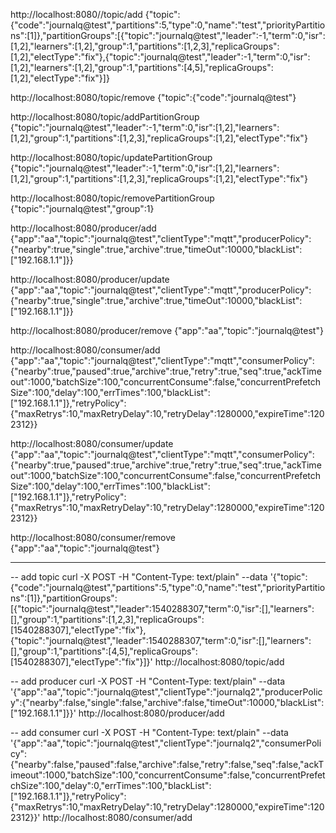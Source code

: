 http://localhost:8080//topic/add
{"topic":{"code":"journalq@test","partitions":5,"type":0,"name":"test","priorityPartitions":[1]},"partitionGroups":[{"topic":"journalq@test","leader":-1,"term":0,"isr":[1,2],"learners":[1,2],"group":1,"partitions":[1,2,3],"replicaGroups":[1,2],"electType":"fix"},{"topic":"journalq@test","leader":-1,"term":0,"isr":[1,2],"learners":[1,2],"group":1,"partitions":[4,5],"replicaGroups":[1,2],"electType":"fix"}]}

http://localhost:8080/topic/remove
{"topic":{"code":"journalq@test"}


http://localhost:8080/topic/addPartitionGroup
{"topic":"journalq@test","leader":-1,"term":0,"isr":[1,2],"learners":[1,2],"group":1,"partitions":[1,2,3],"replicaGroups":[1,2],"electType":"fix"}

http://localhost:8080/topic/updatePartitionGroup
{"topic":"journalq@test","leader":-1,"term":0,"isr":[1,2],"learners":[1,2],"group":1,"partitions":[1,2,3],"replicaGroups":[1,2],"electType":"fix"}

http://localhost:8080/topic/removePartitionGroup
{"topic":"journalq@test","group":1}

http://localhost:8080/producer/add
{"app":"aa","topic":"journalq@test","clientType":"mqtt","producerPolicy":{"nearby":true,"single":true,"archive":true,"timeOut":10000,"blackList":["192.168.1.1"]}}


http://localhost:8080/producer/update
{"app":"aa","topic":"journalq@test","clientType":"mqtt","producerPolicy":{"nearby":true,"single":true,"archive":true,"timeOut":10000,"blackList":["192.168.1.1"]}}

http://localhost:8080/producer/remove
{"app":"aa","topic":"journalq@test"}


http://localhost:8080/consumer/add
{"app":"aa","topic":"journalq@test","clientType":"mqtt","consumerPolicy":{"nearby":true,"paused":true,"archive":true,"retry":true,"seq":true,"ackTimeout":1000,"batchSize":100,"concurrentConsume":false,"concurrentPrefetchSize":100,"delay":100,"errTimes":100,"blackList":["192.168.1.1"]},"retryPolicy":{"maxRetrys":10,"maxRetryDelay":10,"retryDelay":1280000,"expireTime":1202312}}

http://localhost:8080/consumer/update
{"app":"aa","topic":"journalq@test","clientType":"mqtt","consumerPolicy":{"nearby":true,"paused":true,"archive":true,"retry":true,"seq":true,"ackTimeout":1000,"batchSize":100,"concurrentConsume":false,"concurrentPrefetchSize":100,"delay":100,"errTimes":100,"blackList":["192.168.1.1"]},"retryPolicy":{"maxRetrys":10,"maxRetryDelay":10,"retryDelay":1280000,"expireTime":1202312}}

http://localhost:8080/consumer/remove
{"app":"aa","topic":"journalq@test"}


****************************************************************************************
-- add topic
curl -X POST -H "Content-Type: text/plain" --data '{"topic":{"code":"journalq@test","partitions":5,"type":0,"name":"test","priorityPartitions":[1]},"partitionGroups":[{"topic":"journalq@test","leader":1540288307,"term":0,"isr":[],"learners":[],"group":1,"partitions":[1,2,3],"replicaGroups":[1540288307],"electType":"fix"},{"topic":"journalq@test","leader":1540288307,"term":0,"isr":[],"learners":[],"group":1,"partitions":[4,5],"replicaGroups":[1540288307],"electType":"fix"}]}' http://localhost:8080/topic/add

-- add producer
curl -X POST -H "Content-Type: text/plain" --data '{"app":"aa","topic":"journalq@test","clientType":"journalq2","producerPolicy":{"nearby":false,"single":false,"archive":false,"timeOut":10000,"blackList":["192.168.1.1"]}}' http://localhost:8080/producer/add

-- add consumer
curl -X POST -H "Content-Type: text/plain" --data '{"app":"aa","topic":"journalq@test","clientType":"journalq2","consumerPolicy":{"nearby":false,"paused":false,"archive":false,"retry":false,"seq":false,"ackTimeout":1000,"batchSize":100,"concurrentConsume":false,"concurrentPrefetchSize":100,"delay":0,"errTimes":100,"blackList":["192.168.1.1"]},"retryPolicy":{"maxRetrys":10,"maxRetryDelay":10,"retryDelay":1280000,"expireTime":1202312}}' http://localhost:8080/consumer/add

